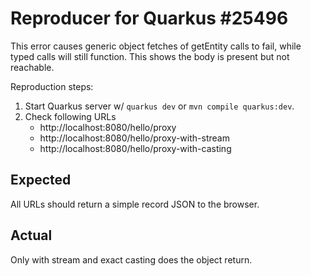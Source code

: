 # Reproducer for Quarkus #25496

This error causes generic object fetches of getEntity calls to fail, while typed calls will still function. This shows the body is present but not reachable.

Reproduction steps:

1. Start Quarkus server w/ `quarkus dev` or `mvn compile quarkus:dev`.
2. Check following URLs
   - http://localhost:8080/hello/proxy
   - http://localhost:8080/hello/proxy-with-stream
   - http://localhost:8080/hello/proxy-with-casting

## Expected

All URLs should return a simple record JSON to the browser.

## Actual

Only with stream and exact casting does the object return.
